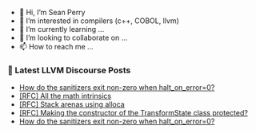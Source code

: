 - 👋 Hi, I’m Sean Perry
- 👀 I’m interested in compilers (c++, COBOL, llvm)
- 🌱 I’m currently learning ...
- 💞️ I’m looking to collaborate on ...
- 📫 How to reach me ...

<!---
s66perry/s66perry is a ✨ special ✨ repository because its `README.md` (this file) appears on your GitHub profile.
You can click the Preview link to take a look at your changes.
--->
### 📕 Latest LLVM Discourse Posts

<!-- DISCOURSE-LLVM:START -->
- [How do the sanitizers exit non-zero when halt_on_error=0?](https://discourse.llvm.org/t/how-do-the-sanitizers-exit-non-zero-when-halt-on-error-0/80754#post_3)
- [[RFC] All the math intrinsics](https://discourse.llvm.org/t/rfc-all-the-math-intrinsics/78294#post_18)
- [[RFC] Stack arenas using alloca](https://discourse.llvm.org/t/rfc-stack-arenas-using-alloca/80716#post_6)
- [[RFC] Making the constructor of the TransformState class protected?](https://discourse.llvm.org/t/rfc-making-the-constructor-of-the-transformstate-class-protected/80377#post_9)
- [How do the sanitizers exit non-zero when halt_on_error=0?](https://discourse.llvm.org/t/how-do-the-sanitizers-exit-non-zero-when-halt-on-error-0/80754#post_2)
<!-- DISCOURSE-LLVM:END -->
